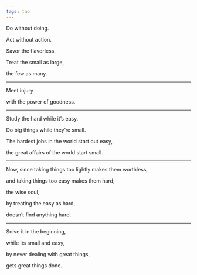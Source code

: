 ```yaml
---
tags: tao
---
```


Do without doing.

Act without action.

Savor the flavorless.

Treat the small as large,

the few as many.

---

Meet injury

with the power of goodness.

---

Study the hard while it’s easy.

Do big things while they’re small.

The hardest jobs in the world start out easy,

the great affairs of the world start small.

---

Now, since taking things too lightly makes them worthless,

and taking things too easy makes them hard,

the wise soul,

by treating the easy as hard,

doesn’t find anything hard.

---

Solve it in the beginning, 

while its small and easy, 

by never dealing with great things,

gets great things done.